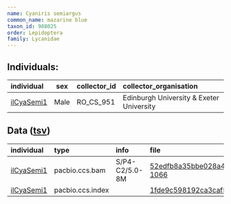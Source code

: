```yaml
---
name: Cyaniris semiargus
common_name: mazarine blue
taxon_id: 988025
order: Lepidoptera
family: Lycanidae
---
```


## Individuals:

| individual | sex | collector_id | collector_organisation |
| :--------- | :-: | :----------- | :--------------------- |
| [ilCyaSemi1](ilCyaSemi1.md) | Male | RO_CS_951 | Edinburgh University & Exeter University |

## Data ([tsv](Cyaniris_semiargus_data.tsv))

| individual | type | info | file |
| :--------- | :--- | :--- | :--- |
| [ilCyaSemi1](ilCyaSemi1.md) | pacbio.ccs.bam | S/P4-C2/5.0-8M | [52edfb8a35bbe028a436e825b36f0ca1-1066](https://darwin.cog.sanger.ac.uk/insects/Cyaniris_semiargus/ilCyaSemi1/genomic_data/pacbio/m64097_200128_170632.ccs.bam) |
| [ilCyaSemi1](ilCyaSemi1.md) | pacbio.ccs.index |  | [1fde9c598192ca3caf56f73ff27e4c22-2](https://darwin.cog.sanger.ac.uk/insects/Cyaniris_semiargus/ilCyaSemi1/genomic_data/pacbio/m64097_200128_170632.ccs.bam.pbi) |

